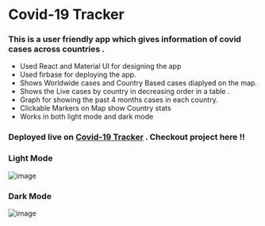 # Covid-19 Tracker 
###  This is a user friendly app which gives information of covid cases across countries .
<ul>
        <li> Used React and Material UI for designing the app</li>
         <li> Used firbase for deploying the app.</li>
         <liShows Live, Active, Recoveries, Deaths cases></li>
         <li> Shows Worldwide cases and Country Based cases diaplyed on the map.</li>
         <li>Shows the Live cases by country in decreasing order in a table .</li>
         <li>Graph for showing the past 4 months cases in each country. </li>
         <li> Clickable Markers on Map show Country stats</li>
         <li>Works in both light mode and dark mode
</li>
</ul>

### Deployed live on [Covid-19 Tracker](https://covid-tracker-e72e3.web.app/) . Checkout project here !!

### Light Mode
![image](https://user-images.githubusercontent.com/84001343/125254096-c263b780-e317-11eb-989c-cdfd0a2b59ce.png)

### Dark Mode
![image](https://user-images.githubusercontent.com/84001343/125254207-e0c9b300-e317-11eb-9eff-482ee405d6c3.png)

